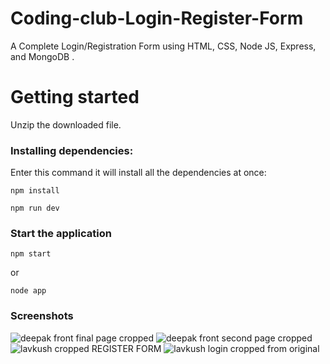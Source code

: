 # Coding-club-Login-Register-Form

A Complete Login/Registration Form using HTML, CSS, Node JS, Express, and MongoDB .


# Getting started

Unzip the downloaded file.

### Installing dependencies:
Enter this command it will install all the dependencies at once:

```
npm install

npm run dev
```


### Start the application

```
npm start
```
or
```
node app
```
### Screenshots
![deepak front final page cropped](https://user-images.githubusercontent.com/81742382/123956124-f3fb8b00-d9c7-11eb-918a-493af62691ec.png)
![deepak front second page cropped](https://user-images.githubusercontent.com/81742382/123956294-260ced00-d9c8-11eb-8f44-7dff7b158a69.png)
![lavkush cropped  REGISTER FORM](https://user-images.githubusercontent.com/58044700/123961331-da5d4200-d9cd-11eb-9695-f2a3087dbad3.png)
![lavkush login cropped from original](https://user-images.githubusercontent.com/58044700/123961441-fcef5b00-d9cd-11eb-8807-115a936bfe73.png)


